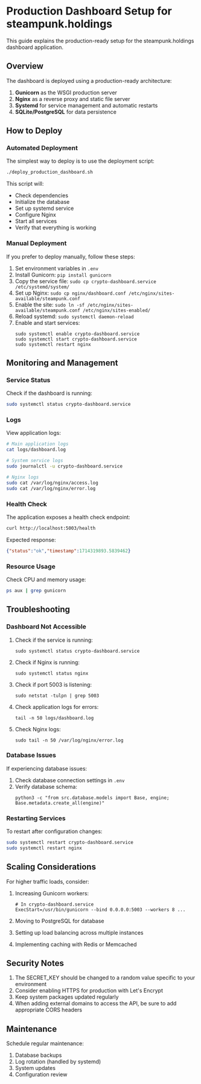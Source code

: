 # Production Dashboard Setup for steampunk.holdings

This guide explains the production-ready setup for the steampunk.holdings dashboard application.

## Overview

The dashboard is deployed using a production-ready architecture:

1. **Gunicorn** as the WSGI production server
2. **Nginx** as a reverse proxy and static file server
3. **Systemd** for service management and automatic restarts
4. **SQLite/PostgreSQL** for data persistence

## How to Deploy

### Automated Deployment

The simplest way to deploy is to use the deployment script:

```bash
./deploy_production_dashboard.sh
```

This script will:
- Check dependencies
- Initialize the database
- Set up systemd service
- Configure Nginx
- Start all services
- Verify that everything is working

### Manual Deployment

If you prefer to deploy manually, follow these steps:

1. Set environment variables in `.env`
2. Install Gunicorn: `pip install gunicorn`
3. Copy the service file: `sudo cp crypto-dashboard.service /etc/systemd/system/`
4. Set up Nginx: `sudo cp nginx/dashboard.conf /etc/nginx/sites-available/steampunk.conf`
5. Enable the site: `sudo ln -sf /etc/nginx/sites-available/steampunk.conf /etc/nginx/sites-enabled/`
6. Reload systemd: `sudo systemctl daemon-reload`
7. Enable and start services:
   ```
   sudo systemctl enable crypto-dashboard.service
   sudo systemctl start crypto-dashboard.service
   sudo systemctl restart nginx
   ```

## Monitoring and Management

### Service Status

Check if the dashboard is running:

```bash
sudo systemctl status crypto-dashboard.service
```

### Logs

View application logs:

```bash
# Main application logs
cat logs/dashboard.log

# System service logs
sudo journalctl -u crypto-dashboard.service

# Nginx logs
sudo cat /var/log/nginx/access.log
sudo cat /var/log/nginx/error.log
```

### Health Check

The application exposes a health check endpoint:

```bash
curl http://localhost:5003/health
```

Expected response:
```json
{"status":"ok","timestamp":1714319893.5839462}
```

### Resource Usage

Check CPU and memory usage:

```bash
ps aux | grep gunicorn
```

## Troubleshooting

### Dashboard Not Accessible

1. Check if the service is running:
   ```
   sudo systemctl status crypto-dashboard.service
   ```

2. Check if Nginx is running:
   ```
   sudo systemctl status nginx
   ```

3. Check if port 5003 is listening:
   ```
   sudo netstat -tulpn | grep 5003
   ```

4. Check application logs for errors:
   ```
   tail -n 50 logs/dashboard.log
   ```

5. Check Nginx logs:
   ```
   sudo tail -n 50 /var/log/nginx/error.log
   ```

### Database Issues

If experiencing database issues:

1. Check database connection settings in `.env`
2. Verify database schema:
   ```
   python3 -c "from src.database.models import Base, engine; Base.metadata.create_all(engine)"
   ```

### Restarting Services

To restart after configuration changes:

```bash
sudo systemctl restart crypto-dashboard.service
sudo systemctl restart nginx
```

## Scaling Considerations

For higher traffic loads, consider:

1. Increasing Gunicorn workers:
   ```
   # In crypto-dashboard.service
   ExecStart=/usr/bin/gunicorn --bind 0.0.0.0:5003 --workers 8 ...
   ```

2. Moving to PostgreSQL for database
3. Setting up load balancing across multiple instances
4. Implementing caching with Redis or Memcached

## Security Notes

1. The SECRET_KEY should be changed to a random value specific to your environment
2. Consider enabling HTTPS for production with Let's Encrypt
3. Keep system packages updated regularly
4. When adding external domains to access the API, be sure to add appropriate CORS headers

## Maintenance

Schedule regular maintenance:

1. Database backups
2. Log rotation (handled by systemd)
3. System updates
4. Configuration review
